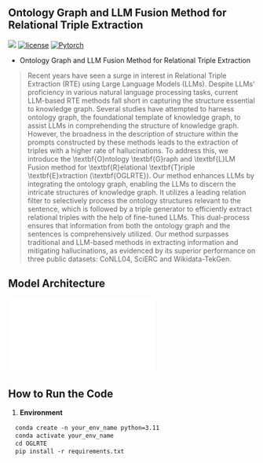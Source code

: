 ## Ontology Graph and LLM Fusion Method for Relational Triple Extraction
![](https://img.shields.io/badge/version-1.0.1-blue)
[![license](https://img.shields.io/github/license/mashape/apistatus.svg?maxAge=2592000)](https://github.com/zjukg/KoPA/main/LICENSE)
[![Pytorch](https://img.shields.io/badge/PyTorch-%23EE4C2C.svg?e&logo=PyTorch&logoColor=white)](https://pytorch.org/)
- Ontology Graph and LLM Fusion Method for Relational Triple Extraction
> Recent years have seen a surge in interest in Relational Triple Extraction (RTE) using Large Language Models (LLMs). Despite LLMs' proficiency in various natural language processing tasks, current LLM-based RTE methods fall short in capturing the structure essential to knowledge graph. Several studies have attempted to harness ontology graph, the foundational template of knowledge graph, to assist LLMs in comprehending the structure of knowledge graph. However, the broadness in the description of structure within the prompts constructed by these methods leads to the extraction of triples with a higher rate of hallucinations. To address this, we introduce the \textbf{O}ntology \textbf{G}raph and \textbf{L}LM Fusion method for \textbf{R}elational \textbf{T}riple \textbf{E}xtraction (\textbf{OGLRTE}). Our method enhances LLMs by integrating the ontology graph, enabling the LLMs to discern the intricate structures of knowledge graph. It utilizes a leading relation filter to selectively process the ontology structures relevant to the sentence, which is followed by a triple generator to efficiently extract relational triples with the help of fine-tuned LLMs. This dual-process ensures that information from both the ontology graph and the sentences is comprehensively utilized. Our method surpasses traditional and LLM-based methods in extracting information and mitigating hallucinations, as evidenced by its superior performance on three public datasets: CoNLL04, SciERC and Wikidata-TekGen.

## Model Architecture
![Model_architecture](figure/method.pdf)

## How to Run the Code
1. **Environment**
```shell
  conda create -n your_env_name python=3.11
  conda activate your_env_name
  cd OGLRTE
  pip install -r requirements.txt
```
